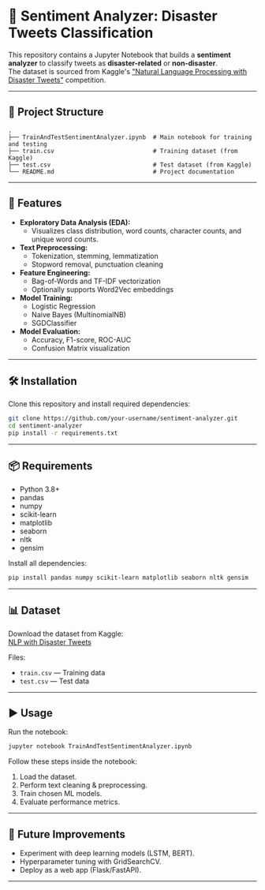 
# 📝 Sentiment Analyzer: Disaster Tweets Classification

This repository contains a Jupyter Notebook that builds a **sentiment analyzer** to classify tweets as **disaster-related** or **non-disaster**.  
The dataset is sourced from Kaggle's ["Natural Language Processing with Disaster Tweets"](https://www.kaggle.com/c/nlp-getting-started/data) competition.

---

## 📂 Project Structure
```
.
├── TrainAndTestSentimentAnalyzer.ipynb  # Main notebook for training and testing
├── train.csv                            # Training dataset (from Kaggle)
├── test.csv                             # Test dataset (from Kaggle)
└── README.md                            # Project documentation
```

---

## 🚀 Features
- **Exploratory Data Analysis (EDA):**
  - Visualizes class distribution, word counts, character counts, and unique word counts.
- **Text Preprocessing:**
  - Tokenization, stemming, lemmatization
  - Stopword removal, punctuation cleaning
- **Feature Engineering:**
  - Bag-of-Words and TF-IDF vectorization
  - Optionally supports Word2Vec embeddings
- **Model Training:**
  - Logistic Regression
  - Naive Bayes (MultinomialNB)
  - SGDClassifier
- **Model Evaluation:**
  - Accuracy, F1-score, ROC-AUC
  - Confusion Matrix visualization

---

## 🛠️ Installation

Clone this repository and install required dependencies:

```bash
git clone https://github.com/your-username/sentiment-analyzer.git
cd sentiment-analyzer
pip install -r requirements.txt
```

---

## 📦 Requirements
- Python 3.8+
- pandas
- numpy
- scikit-learn
- matplotlib
- seaborn
- nltk
- gensim

Install all dependencies:
```bash
pip install pandas numpy scikit-learn matplotlib seaborn nltk gensim
```

---

## 📊 Dataset
Download the dataset from Kaggle:  
[NLP with Disaster Tweets](https://www.kaggle.com/c/nlp-getting-started/data)

Files:
- `train.csv` — Training data
- `test.csv` — Test data

---

## ▶️ Usage

Run the notebook:

```bash
jupyter notebook TrainAndTestSentimentAnalyzer.ipynb
```

Follow these steps inside the notebook:
1. Load the dataset.
2. Perform text cleaning & preprocessing.
3. Train chosen ML models.
4. Evaluate performance metrics.

---

## 🔮 Future Improvements
- Experiment with deep learning models (LSTM, BERT).
- Hyperparameter tuning with GridSearchCV.
- Deploy as a web app (Flask/FastAPI).

---


